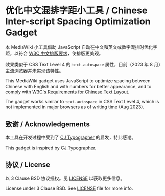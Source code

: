 # 优化中文混排字距小工具 / Chinese Inter-script Spacing Optimization Gadget

本 MediaWiki 小工具借助 JavaScript 自动在中文和英文或数字混排时优化字距，以符合 [W3C 中文排版要求](https://www.w3.org/TR/clreq/#mixed_text_composition_in_horizontal_writing_mode)，使排版更美观。

效果类似于 CSS Text Level 4 的 `text-autospace` 属性，目前（2023 年 8 月）主流浏览器并未实现该特性。

This MediaWiki gadget uses JavaScript to optimize spacing between Chinese with English and with numbers for better appearance, and to comply with [W3C's Requirements for Chinese Text Layout](https://www.w3.org/TR/clreq/#mixed_text_composition_in_horizontal_writing_mode).

The gadget works similar to `text-autospace` in CSS Text Level 4, which is not implemented in major browsers as of writing time (Aug 2023).

## 致谢 / Acknowledgements

本工具在开发过程中受到了 [CJ Typographer](https://github.com/hiugiak/cj-typo) 的启发，特此感谢。

This gadget is inspired by [CJ Typographer](https://github.com/hiugiak/cj-typo).

## 协议 / License

以 3 Clause BSD 协议授权。见 [LICENSE](./LICENSE) 以获取更多信息。

License under 3 Clause BSD. See [LICENSE](./LICENSE) file for more info.

